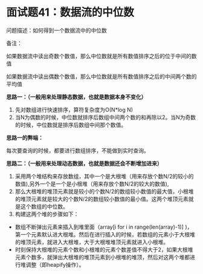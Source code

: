 # 面试题41：数据流的中位数

问题描述：如何得到一个数据流中的中位数

备注：

如果数据流中读出奇数个数值，那么中位数就是所有数值排序之后的位于中间的数值

如果数据流中读出偶数个数值，那么中位数就是所有数值排序之后的中间两个数的平均值



**思路一：（一般用来处理静态数据，也就是数据本身不变化）**

1. 先对数组进行快速排序，算符复杂度为O(N*log N)
2. 当N为偶数的时候，中位数就排序后数组中间两个数的和再除以2。当N为奇数的时候，中位数就是排序后数组中间那个数值。

**思路一的弊端：**

每次要查询的时候，都要进行数组排序，不能做到实时查询。

**思路二：（一般用来处理动态数据，也就是数据还会不断增加进来）**

1. 采用两个堆结构来存放数组，其中一个是大根堆（用来存放个数N/2的较小的数值),另外一个是一个是小根堆（用来存放个数N/2的较大的数值),
2. 那么大根堆的堆顶元素就是较小的个数N/2的数组较小数值的最大值，小根堆的堆顶元素就是较大的个数N/2的数组较小数值的最小值。这两个堆顶元素就是这个数组的中位数。
3. 构建这两个堆的步骤如下：

- 数组不断弹出元素来插入到堆里面（array[i   for i in range(len(array)-1)] )，第一个元素默认进大根堆。然后在进行插入的时候，若数组的元素小于大根堆的堆顶元素，就进入大根堆，大于大根堆堆顶元素就进入小根堆。
- 时刻保持大根堆的元素个数和小根堆的元素个数差值不得大于2，如果大根堆元素个数多，就弹出大根堆的堆顶元素到小根堆的堆顶，然后对这两个堆都进行堆调整（即heapify操作）。